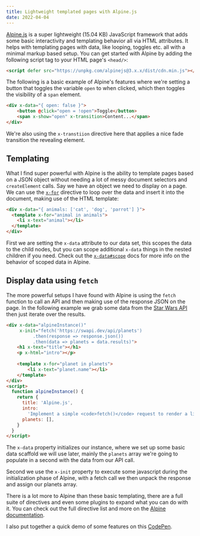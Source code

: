 ```yaml
---
title: Lightweight templated pages with Alpine.js
date: 2022-04-04
---
```


[Alpine.js](https://alpinejs.dev/) is a super lightweight (15.04 KB) JavaScript framework that adds
some basic interactivity and templating behavior all via HTML attributes. It helps with templating
pages with data, like looping, toggles etc. all with a minimal markup based setup. You can get 
started with Alpine by adding the following script tag to your HTML page's `<head/>`:

```html
<script defer src="https://unpkg.com/alpinejs@3.x.x/dist/cdn.min.js"></script>
```

The following is a basic example of Alpine's features where we're setting a button that 
toggles the variable `open` to when clicked, which then toggles the visibility of a `span` element.

```html
<div x-data="{ open: false }">
    <button @click="open = !open">Toggle</button>
    <span x-show="open" x-transition>Content...</span>
</div>
```

We're also using the `x-transtiion` directive here that applies a nice fade transition the 
revealing element.

## Templating

What I find super powerful with Alpine is the ability to template pages based on a JSON object 
without needing a lot of messy document selectors and `createElement` calls. Say we have an object
we need to display on a page. We can use the [`x-for`](https://alpinejs.dev/directives/for) 
directive to loop over the data and insert it into the document, making use of the HTML template:

```html
<div x-data="{ animals: ['cat', 'dog', 'parrot'] }">
  <template x-for="animal in animals">
    <li x-text="animal"></li>
  </template>
</div>
```

First we are setting the `x-data` attribute to our data set, this scopes the data to the child 
nodes, but you can scope additional `x-data` things in the nested children if you need. Check out 
the [`x-data#scope`](https://alpinejs.dev/directives/data#scope) docs for more info on the behavior
of scoped data in Alpine.

## Display data using `fetch`

The more powerful setups I have found with Alpine is using the `fetch` function to call an API 
and then making use of the response JSON on the page. In the following example we grab some 
data from the [Star Wars API](https://swapi.dev/) then just iterate over the results.

```html
<div x-data="alpineInstance()"
     x-init="fetch('https://swapi.dev/api/planets')
          .then(response => response.json())
          .then(data => planets = data.results)">
    <h1 x-text="title"></h1>
    <p x-html="intro"></p>
    
    <template x-for="planet in planets">
        <li x-text="planet.name"></li>
    </template>
</div>
<script>
  function alpineInstance() {
    return {
      title: 'Alpine.js',
      intro:
        'Implement a simple <code>fetch()</code> request to render a list of items using Alpine.js.',
      planets: [],
    }
  }
</script>
```

The `x-data` property initializes our instance, where we set up some basic data scaffold we will use
later, mainly the `planets` array we're going to populate in a second with the data from our API call.

Second we use the `x-init` property to execute some javascript during the initialization phase
of Alpine, with a fetch call we then unpack the response and assign our planets array.

There is a lot more to Alpine than these basic templating, there are a full suite of directives 
and even some plugins to expand what you can do with it. You can check out the full 
directive list and more on the [Alpine documentation](https://alpinejs.dev/start-here). 

I also put together a quick demo of some features on this 
[CodePen](https://codepen.io/jamesrwilliams/pen/BaJJoXX).
